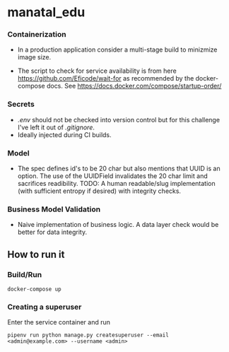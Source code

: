 # manatal_edu

### Containerization
- In a production application consider a multi-stage build to minizmize image size.

- The script to check for service availability is from here https://github.com/Eficode/wait-for as recommended by the docker-compose docs. See https://docs.docker.com/compose/startup-order/

### Secrets
- *.env* should not be checked into version control but for this challenge I've left it out of *.gitignore*.
- Ideally injected during CI builds.

### Model

- The spec defines id's to be 20 char but also mentions that UUID is an option. The use of the UUIDField invalidates the 20 char limit and sacrifices readibility. TODO: A human readable/slug implementation (with sufficient entropy if desired) with integrity checks. 

### Business Model Validation

- Naive implementation of business logic. A data layer check would be better for data integrity.
## How to run it

### Build/Run

`docker-compose up`

### Creating a superuser 

Enter the service container and run 

`pipenv run python manage.py createsuperuser --email <admin@example.com> --username <admin>`